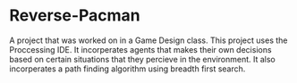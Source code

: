 # Reverse-Pacman

A project that was worked on in a Game Design class. This project uses the Proccessing IDE. It incorperates agents that makes their own decisions based on certain situations that they percieve in the environment. It also incorperates a path finding algorithm using  breadth first search.

